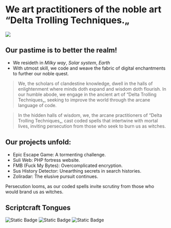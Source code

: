 # We art practitioners of the noble art “Delta Trolling Techniques.„

![](https://komarev.com/ghpvc/?username=Delta-Trolling-Technologies&color=grey&style=plastic&label=Visage+Glimpses&abbreviated=true)

## Our pastime is to better the realm!

* We resideth in *Milky way*, *Solar system*, *Earth*
* With utmost skill, we code and weave the fabric of digital enchantments to further our noble quest.

> We, the scholars of clandestine knowledge, dwell in the halls of enlightenment where minds doth expand and wisdom doth flourish. In our humble abode, we engage in the ancient art of “Delta Trolling Techniques„, seeking to improve the world through the arcane language of code.

> In the hidden halls of wisdom, we, the arcane practitioners of “Delta Trolling Techniques„, cast coded spells that intertwine with mortal lives, inviting persecution from those who seek to burn us as witches.

## Our projects unfold:
* Epic Escape Game: A tormenting challenge.
* Suli Web: PHP fortress website.
* FMB (Fuck My Bytes): Overcomplicated encryption.
* Sus History Detector: Unearthing secrets in search histories.
* Zoliradar: The elusive pursuit continues.

Persecution looms, as our coded spells invite scrutiny from those who would brand us as witches.

## Scriptcraft Tongues

![Static Badge](https://img.shields.io/badge/%20-512BD4?style=plastic&logo=visualbasic&logoColor=FFF)
![Static Badge](https://img.shields.io/badge/%20-00ADD8?style=plastic&logo=go&logoColor=FFF)
![Static Badge](https://img.shields.io/badge/%20-F7DF1E?style=plastic&logo=javascript&logoColor=000)
